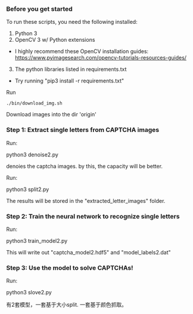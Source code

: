 ### Before you get started

To run these scripts, you need the following installed:

1. Python 3
2. OpenCV 3 w/ Python extensions
 - I highly recommend these OpenCV installation guides: 
   https://www.pyimagesearch.com/opencv-tutorials-resources-guides/ 
3. The python libraries listed in requirements.txt
 - Try running "pip3 install -r requirements.txt"


Run 
```
./bin/download_img.sh 
```
Download images into the dir 'origin'

### Step 1: Extract single letters from CAPTCHA images

Run:

python3 denoise2.py

denoies the captcha images. by this, the capacity will be better.

Run:

python3 split2.py

The results will be stored in the "extracted_letter_images" folder.


### Step 2: Train the neural network to recognize single letters

Run:

python3 train_model2.py

This will write out "captcha_model2.hdf5" and "model_labels2.dat"


### Step 3: Use the model to solve CAPTCHAs!

Run: 

python3 slove2.py

有2套模型，一套基于大小split. 一套基于颜色抓取。 